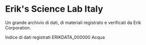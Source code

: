 # Erik's Science Lab Italy
Un grande archivio di dati, di materiali registrato e verificati da Erik Corporation.

Indice di dati registrati
ERIKDATA_000000 Acqua
